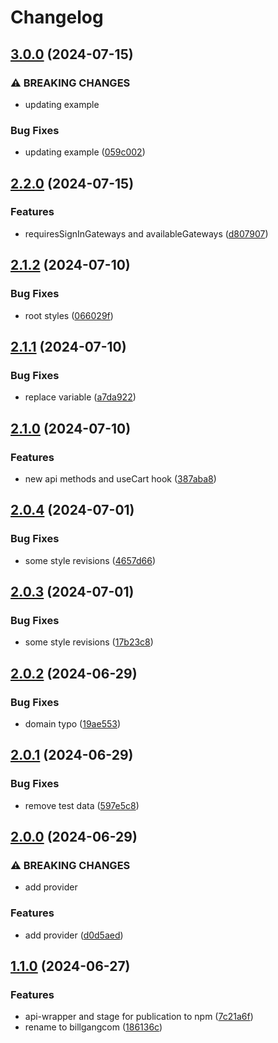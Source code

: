 # Changelog

## [3.0.0](https://github.com/billgangcom/frontend-library/compare/frontend-lib-v2.2.0...frontend-lib-v3.0.0) (2024-07-15)


### ⚠ BREAKING CHANGES

* updating example

### Bug Fixes

* updating example ([059c002](https://github.com/billgangcom/frontend-library/commit/059c00241a4c8eb80df8dbe9af24512a8edd44b7))

## [2.2.0](https://github.com/billgangcom/frontend-library/compare/frontend-lib-v2.1.2...frontend-lib-v2.2.0) (2024-07-15)


### Features

* requiresSignInGateways and availableGateways ([d807907](https://github.com/billgangcom/frontend-library/commit/d8079074b82f8bf7905a0fc2ac910804119d0f9d))

## [2.1.2](https://github.com/billgangcom/frontend-library/compare/frontend-lib-v2.1.1...frontend-lib-v2.1.2) (2024-07-10)


### Bug Fixes

* root styles ([066029f](https://github.com/billgangcom/frontend-library/commit/066029fe2280854a2800415eed53915010f12d40))

## [2.1.1](https://github.com/billgangcom/frontend-library/compare/frontend-lib-v2.1.0...frontend-lib-v2.1.1) (2024-07-10)


### Bug Fixes

* replace variable ([a7da922](https://github.com/billgangcom/frontend-library/commit/a7da922b286482f350a97612cdff076783160677))

## [2.1.0](https://github.com/billgangcom/frontend-library/compare/frontend-lib-v2.0.4...frontend-lib-v2.1.0) (2024-07-10)


### Features

* new api methods and useCart hook ([387aba8](https://github.com/billgangcom/frontend-library/commit/387aba8390491d005cdfd594b7ad1b6f34302801))

## [2.0.4](https://github.com/billgangcom/frontend-library/compare/frontend-lib-v2.0.3...frontend-lib-v2.0.4) (2024-07-01)


### Bug Fixes

* some style revisions ([4657d66](https://github.com/billgangcom/frontend-library/commit/4657d664aa0490f81280f67d84bd8ba7a48614d2))

## [2.0.3](https://github.com/billgangcom/frontend-library/compare/frontend-lib-v2.0.2...frontend-lib-v2.0.3) (2024-07-01)


### Bug Fixes

* some style revisions ([17b23c8](https://github.com/billgangcom/frontend-library/commit/17b23c8a9d4a3fbfbf6b9b69eb72d403db658f4c))

## [2.0.2](https://github.com/billgangcom/frontend-library/compare/frontend-lib-v2.0.1...frontend-lib-v2.0.2) (2024-06-29)


### Bug Fixes

* domain typo ([19ae553](https://github.com/billgangcom/frontend-library/commit/19ae5532f172c7a52b540b0a326354aacd696b2f))

## [2.0.1](https://github.com/billgangcom/frontend-library/compare/frontend-lib-v2.0.0...frontend-lib-v2.0.1) (2024-06-29)


### Bug Fixes

* remove test data ([597e5c8](https://github.com/billgangcom/frontend-library/commit/597e5c873fc2be87ec94420e6a35411f81c65d54))

## [2.0.0](https://github.com/billgangcom/frontend-library/compare/frontend-lib-v1.1.0...frontend-lib-v2.0.0) (2024-06-29)


### ⚠ BREAKING CHANGES

* add provider

### Features

* add provider ([d0d5aed](https://github.com/billgangcom/frontend-library/commit/d0d5aed767bfdd3aa4699adddef026e06610e9fc))

## [1.1.0](https://github.com/billgangcom/frontend-library/compare/frontend-lib-v1.0.1...frontend-lib-v1.1.0) (2024-06-27)


### Features

* api-wrapper and stage for publication to npm ([7c21a6f](https://github.com/billgangcom/frontend-library/commit/7c21a6fd429cf826f281642a169614de113a5ec4))
* rename to billgangcom ([186136c](https://github.com/billgangcom/frontend-library/commit/186136c56dc3fffe0010ecb1645119383f6c9edb))
